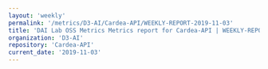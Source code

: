 ```yaml
---
layout: 'weekly'
permalink: '/metrics/D3-AI/Cardea-API/WEEKLY-REPORT-2019-11-03'
title: 'DAI Lab OSS Metrics Metrics report for Cardea-API | WEEKLY-REPORT-2019-11-03'
organization: 'D3-AI'
repository: 'Cardea-API'
current_date: '2019-11-03'
---
```

